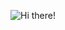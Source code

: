 ![Hi there!](https://sdk.bitmoji.com/render/panel/20086107-100025018093_7-s5-v1.png?transparent=1&palette=3&scale=0)


<!--
### Hi there 👋

**samet-byte/samet-byte** is a ✨ _special_ ✨ repository because its `README.md` (this file) appears on your GitHub profile.

Here are some ideas to get you started:

- 🔭 I’m currently working on ...
- 🌱 I’m currently learning ...
- 👯 I’m looking to collaborate on ...
- 🤔 I’m looking for help with ...
- 💬 Ask me about ...
- 📫 How to reach me: ...
- 😄 Pronouns: ...
- ⚡ Fun fact: ...
-->
